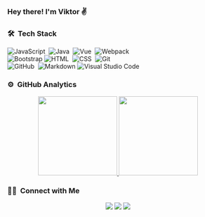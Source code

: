 ### Hey there! I'm Viktor ✌️

### 🛠 &nbsp;Tech Stack
![JavaScript](https://img.shields.io/badge/-JavaScript-05122A?style=flat&logo=javascript)&nbsp;
![Java](https://img.shields.io/badge/-Java-05122A?style=flat&logo=Java&logoColor=FFA518)&nbsp;
![Vue](https://img.shields.io/badge/-Vue-05122A?style=flat&logo=vue.js)&nbsp;
![Webpack](https://img.shields.io/badge/-Webpack-05122A?style=flat&logo=webpack)\
![Bootstrap](https://img.shields.io/badge/-Bootstrap-05122A?style=flat&logo=bootstrap&logoColor=563D7C)
![HTML](https://img.shields.io/badge/-HTML-05122A?style=flat&logo=HTML5)&nbsp;
![CSS](https://img.shields.io/badge/-CSS-05122A?style=flat&logo=CSS3&logoColor=1572B6)&nbsp;
![Git](https://img.shields.io/badge/-Git-05122A?style=flat&logo=git)&nbsp;\
![GitHub](https://img.shields.io/badge/-GitHub-05122A?style=flat&logo=github)&nbsp;
![Markdown](https://img.shields.io/badge/-Markdown-05122A?style=flat&logo=markdown)
![Visual Studio Code](https://img.shields.io/badge/-Visual%20Studio%20Code-05122A?style=flat&logo=visual-studio-code&logoColor=007ACC)&nbsp;

### ⚙️ &nbsp;GitHub Analytics

<p align="center">
<a href="https://github.com/salveffy">
  <img height="180em" src="https://github-readme-stats-eight-theta.vercel.app/api?username=salveffy&show_icons=true&theme=nord&include_all_commits=true&count_private=true"/>
  <img height="180em" src="https://github-readme-stats-eight-theta.vercel.app/api/top-langs/?username=salveffy&layout=compact&langs_count=8&theme=nord"/>
</a>
</p>

### 🤝🏻 &nbsp;Connect with Me
<p align="center">
<a href="https://t.me/salveffy"><img src="https://img.shields.io/badge/-salveffy-0077B5?style=flat&logo=telegram&logoColor=white"/></a>
<a href="mailto:salveffy@gmail.com"><img src="https://img.shields.io/badge/-salveffy@gmail.com-D14836?style=flat&logo=Gmail&logoColor=white"/></a>
<a href="https://www.linkedin.com/in/viktor-sudarinen-02021b214/"><img src="https://img.shields.io/badge/-Viktor%20Sudarinen-0077B5?style=flat&logo=Linkedin&logoColor=white"/></a>
</p>
